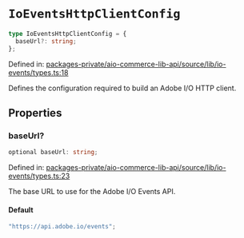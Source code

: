 # `IoEventsHttpClientConfig`

```ts
type IoEventsHttpClientConfig = {
  baseUrl?: string;
};
```

Defined in: [packages-private/aio-commerce-lib-api/source/lib/io-events/types.ts:18](https://github.com/adobe/aio-commerce-sdk/blob/10972051f45fae3dd318c777be4a5107aa4882ce/packages-private/aio-commerce-lib-api/source/lib/io-events/types.ts#L18)

Defines the configuration required to build an Adobe I/O HTTP client.

## Properties

### baseUrl?

```ts
optional baseUrl: string;
```

Defined in: [packages-private/aio-commerce-lib-api/source/lib/io-events/types.ts:23](https://github.com/adobe/aio-commerce-sdk/blob/10972051f45fae3dd318c777be4a5107aa4882ce/packages-private/aio-commerce-lib-api/source/lib/io-events/types.ts#L23)

The base URL to use for the Adobe I/O Events API.

#### Default

```ts
"https://api.adobe.io/events";
```
